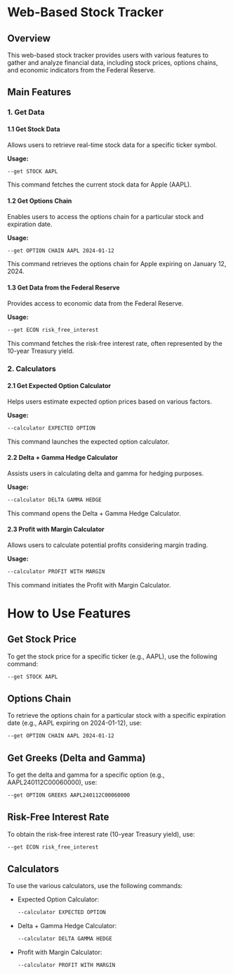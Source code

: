 # Web-Based Stock Tracker

## Overview
This web-based stock tracker provides users with various features to gather and analyze financial data, including stock prices, options chains, and economic indicators from the Federal Reserve.

## Main Features

### 1. Get Data
#### 1.1 Get Stock Data
Allows users to retrieve real-time stock data for a specific ticker symbol.

**Usage:**
```bash
--get STOCK AAPL
```
This command fetches the current stock data for Apple (AAPL).

#### 1.2 Get Options Chain
Enables users to access the options chain for a particular stock and expiration date.

**Usage:**
```bash
--get OPTION CHAIN AAPL 2024-01-12
```
This command retrieves the options chain for Apple expiring on January 12, 2024.

#### 1.3 Get Data from the Federal Reserve
Provides access to economic data from the Federal Reserve.

**Usage:**
```bash
--get ECON risk_free_interest
```
This command fetches the risk-free interest rate, often represented by the 10-year Treasury yield.

### 2. Calculators
#### 2.1 Get Expected Option Calculator
Helps users estimate expected option prices based on various factors.

**Usage:**
```bash
--calculator EXPECTED OPTION
```
This command launches the expected option calculator.

#### 2.2 Delta + Gamma Hedge Calculator
Assists users in calculating delta and gamma for hedging purposes.

**Usage:**
```bash
--calculator DELTA GAMMA HEDGE
```
This command opens the Delta + Gamma Hedge Calculator.

#### 2.3 Profit with Margin Calculator
Allows users to calculate potential profits considering margin trading.

**Usage:**
```bash
--calculator PROFIT WITH MARGIN
```
This command initiates the Profit with Margin Calculator.

# How to Use Features

## Get Stock Price
To get the stock price for a specific ticker (e.g., AAPL), use the following command:
```bash
--get STOCK AAPL
```

## Options Chain
To retrieve the options chain for a particular stock with a specific expiration date (e.g., AAPL expiring on 2024-01-12), use:
```bash
--get OPTION CHAIN AAPL 2024-01-12
```

## Get Greeks (Delta and Gamma)
To get the delta and gamma for a specific option (e.g., AAPL240112C00060000), use:
```bash
--get OPTION GREEKS AAPL240112C00060000
```

## Risk-Free Interest Rate
To obtain the risk-free interest rate (10-year Treasury yield), use:
```bash
--get ECON risk_free_interest
```

## Calculators
To use the various calculators, use the following commands:
- Expected Option Calculator:
  ```bash
  --calculator EXPECTED OPTION
  ```

- Delta + Gamma Hedge Calculator:
  ```bash
  --calculator DELTA GAMMA HEDGE
  ```

- Profit with Margin Calculator:
  ```bash
  --calculator PROFIT WITH MARGIN
  ```


